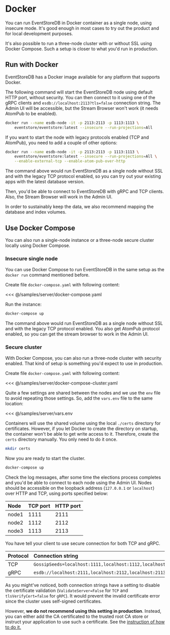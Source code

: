 # Docker

You can run EventStoreDB in Docker container as a single node, using insecure mode. It's good enough in most cases to try out the product and for local development purposes.

It's also possible to run a three-node cluster with or without SSL using Docker Compose. Such a setup is closer to what you'd run in production.

## Run with Docker

EventStoreDB has a Docker image available for any platform that supports Docker.

The following command will start the EventStoreDB node using default HTTP port, without security. You can then connect to it using one of the gRPC clients and `esdb://localhost:2113?tls=false` connection string. The Admin UI will be accessible, but the Stream Browser won't work (it needs AtomPub to be enabled).

```bash
docker run --name esdb-node -it -p 2113:2113 -p 1113:1113 \
    eventstore/eventstore:latest --insecure --run-projections=All
```

If you want to start the node with legacy protocols enabled (TCP and AtomPub), you need to add a couple of other options:

```bash
docker run --name esdb-node -it -p 2113:2113 -p 1113:1113 \
    eventstore/eventstore:latest --insecure --run-projections=All \
    --enable-external-tcp --enable-atom-pub-over-http
```

The command above would run EventStoreDB as a single node without SSL and with the legacy TCP protocol enabled, so you can try out your existing apps with the latest database version.

Then, you'd be able to connect to EventStoreDB with gRPC and TCP clients. Also, the Stream Browser will work in the Admin UI.

In order to sustainably keep the data, we also recommend mapping the database and index volumes.

## Use Docker Compose

You can also run a single-node instance or a three-node secure cluster locally using Docker Compose.

### Insecure single node

You can use Docker Compose to run EventStoreDB in the same setup as the `docker run` command mentioned before.

Create file `docker-compose.yaml` with following content:

<<< @/samples/server/docker-compose.yaml

Run the instance:

```bash
docker-compose up
```

The command above would run EventStoreDB as a single node without SSL and with the legacy TCP protocol enabled. You also get AtomPub protocol enabled, so you can get the stream browser to work in the Admin UI.

### Secure cluster

With Docker Compose, you can also run a three-node cluster with security enabled. That kind of setup is something you'd expect to use in production.

Create file `docker-compose.yaml` with following content:

<<< @/samples/server/docker-compose-cluster.yaml

Quite a few settings are shared between the nodes and we use the `env` file to avoid repeating those settings. So, add the `vars.env` file to the same location:

<<< @/samples/server/vars.env

Containers will use the shared volume using the local `./certs` directory for certificates. However, if you let Docker to create the directory on startup, the container won't be able to get write access to it. Therefore, create the `certs` directory manually. You only need to do it once.

```bash
mkdir certs
```

Now you are ready to start the cluster. 

```bash
docker-compose up
```

Check the log messages, after some time the elections process completes and you'd be able to connect to each node using the Admin UI. Nodes should be accessible on the loopback address (`127.0.0.1` or `localhost`) over HTTP and TCP, using ports specified below:

| Node  | TCP port | HTTP port |
| :---- | :------- | :-------- |
| node1 | 1111     | 2111      |
| node2 | 1112     | 2112      |
| node3 | 1113     | 2113      |

You have tell your client to use secure connection for both TCP and gRPC.

| Protocol | Connection string                                                                                     |
| :------- | :---------------------------------------------------------------------------------------------------- |
| TCP      | `GossipSeeds=localhost:1111,localhost:1112,localhost:1113;ValidateServer=False;UseSslConnection=True` |
| gRPC     | `esdb://localhost:2111,localhost:2112,localhost:2113?tls=true&tlsVerifyCert=false`                    |

As you might've noticed, both connection strings have a setting to disable the certificate validation (`ValidateServer=False` for `TCP` and `tlsVerifyCert=false` for `gRPC`). It would prevent the invalid certificate error since the cluster uses self-signed certificates. 

However, **we do not recommend using this setting in production**. Instead, you can either add the CA certificated to the trusted root CA store or instruct your application to use such a certificate. See the [instruction of how to do it.](../security/configuration.md#certificate-installation-on-a-client-environment)


